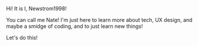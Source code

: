 Hi! It is I, Newstrom1998!

You can call me Nate!
I'm just here to learn more about tech, UX design, and 
maybe a smidge of coding, and to just learn new things!

Let's do this!
